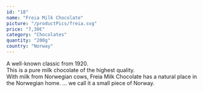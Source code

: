 ```yaml
---
id: "18"
name: "Freia Milk Chocolate"
picture: "/productPics/freia.svg"
price: "7,30€"
category: "Chocolates"
quantity: "200g"
country: "Norway"
---
```

A well-known classic from 1920. <br>This is a pure milk chocolate of the highest quality. <br>With milk from Norwegian cows, Freia Milk Chocolate has a natural place in the Norwegian home. ... we call it a small piece of Norway.
